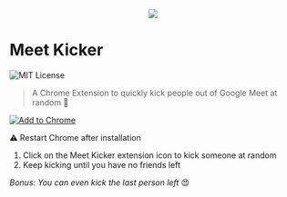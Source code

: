 <p align="center">
    <img src="https://user-images.githubusercontent.com/10026538/91645883-3b7c5800-ea41-11ea-8421-4b357e5e012d.png">
</p>

# Meet Kicker

![MIT License](https://img.shields.io/github/license/connorads/meet-kicker)

> A Chrome Extension to quickly kick people out of Google Meet at random 🦶

[![Add to Chrome](https://developer.chrome.com/webstore/images/ChromeWebStore_Badge_v2_206x58.png)](https://chrome.google.com/webstore/detail/meet-kicker-%F0%9F%A6%B6/aonhapalnnnjlonafnammcbnafmafmpg)

⚠ Restart Chrome after installation

1. Click on the Meet Kicker extension icon to kick someone at random
2. Keep kicking until you have no friends left

_Bonus: You can even kick the last person left_ 😍

